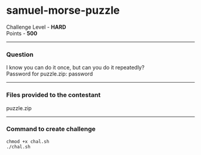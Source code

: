 # samuel-morse-puzzle

Challenge Level - __HARD__  
Points - __500__

---
### Question
I know you can do it once, but can you do it repeatedly?  
Password for puzzle.zip: password

---
### Files provided to the contestant
puzzle.zip

---
### Command to create challenge
```
chmod +x chal.sh
./chal.sh
```
